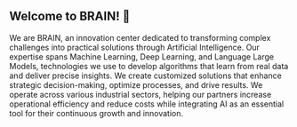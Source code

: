 ## Welcome to BRAIN! 👋

<!--

**Here are some ideas to get you started:**

🙋‍♀️ A short introduction - what is your organization all about?
🌈 Contribution guidelines - how can the community get involved?
👩‍💻 Useful resources - where can the community find your docs? Is there anything else the community should know?
🍿 Fun facts - what does your team eat for breakfast?
🧙 Remember, you can do mighty things with the power of [Markdown](https://docs.github.com/github/writing-on-github/getting-started-with-writing-and-formatting-on-github/basic-writing-and-formatting-syntax)
-->

We are BRAIN, an innovation center dedicated to transforming complex challenges into practical solutions through Artificial Intelligence. Our expertise spans Machine Learning, Deep Learning, and Language Large Models, technologies we use to develop algorithms that learn from real data and deliver precise insights. We create customized solutions that enhance strategic decision-making, optimize processes, and drive results. We operate across various industrial sectors, helping our partners increase operational efficiency and reduce costs while integrating AI as an essential tool for their continuous growth and innovation.
